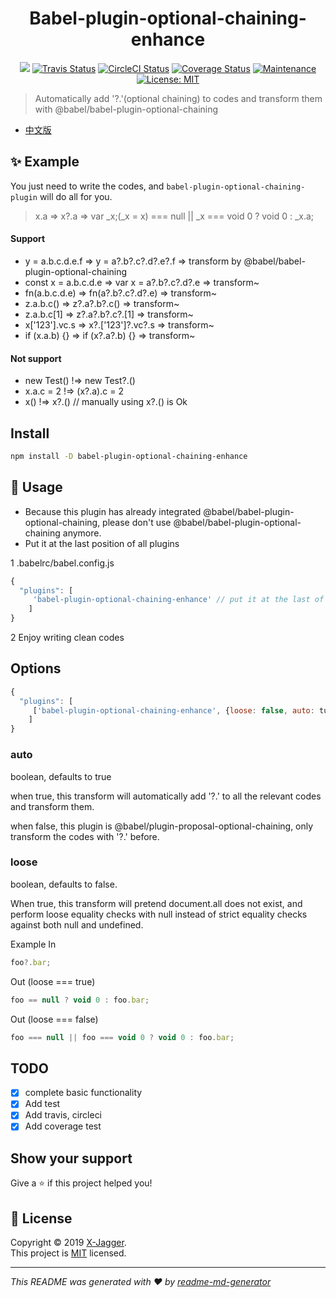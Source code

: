 <h1 align="center">Babel-plugin-optional-chaining-enhance</h1>
<p align="center">
  <img src="https://img.shields.io/badge/version-0.0.6-blue.svg?cacheSeconds=2592000" />
  <a href="https://travis-ci.org/X-Jagger/babel-plugin-optional-chaining-enhance"><img alt="Travis Status" src="https://img.shields.io/travis/X-Jagger/babel-plugin-optional-chaining-enhance/master.svg?label=travis&maxAge=43200"></a>
  <a href="https://circleci.com/gh/X-Jagger/babel-plugin-optional-chaining-enhance"><img alt="CircleCI Status" src="https://img.shields.io/circleci/project/github/X-Jagger/babel-plugin-optional-chaining-enhance/master.svg?label=circle&maxAge=43200"></a>
  <a href="https://codecov.io/gh/X-Jagger/babel-plugin-optional-chaining-enhance"><img alt="Coverage Status" src="https://img.shields.io/codecov/c/github/X-Jagger/babel-plugin-optional-chaining-enhance/master.svg?maxAge=43200"></a>
  <a href="https://github.com/X-Jagger/babel-plugin-optional-chaining-enhance/graphs/commit-activity">
  <img alt="Maintenance" src="https://img.shields.io/badge/Maintained%3F-yes-green.svg" target="_blank" />
  </a>
  <a href="https://github.com/X-Jagger/babel-plugin-optional-chaining-enhance/blob/master/LICENSE">
    <img alt="License: MIT" src="https://img.shields.io/badge/License-MIT-yellow.svg" target="_blank" />
  </a>
</p>

> Automatically add &#39;?.&#39;(optional chaining) to codes and transform them with @babel/babel-plugin-optional-chaining

-   [中文版](./README_CN.md)

## ✨ Example

You just need to write the codes, and `babel-plugin-optional-chaining-plugin` will do all for you.

> x.a => x?.a => var \_x;(\_x = x) === null || \_x === void 0 ? void 0 : \_x.a;

#### Support

-   y = a.b.c.d.e.f => y = a?.b?.c?.d?.e?.f => transform by @babel/babel-plugin-optional-chaining
-   const x = a.b.c.d.e => var x = a?.b?.c?.d?.e => transform~
-   fn(a.b.c.d.e) => fn(a?.b?.c?.d?.e) => transform~
-   z.a.b.c() => z?.a?.b?.c() => transform~
-   z.a.b.c[1] => z?.a?.b?.c?.[1] => transform~
-   x['123'].vc.s => x?.['123']?.vc?.s => transform~
-   if (x.a.b) {} => if (x?.a?.b) {} => transform~

#### Not support

-   new Test() !=> new Test?.()
-   x.a.c = 2 !=> (x?.a).c = 2
-   x() !=> x?.() // manually using x?.() is Ok

## Install

```sh
npm install -D babel-plugin-optional-chaining-enhance
```

## 🚀 Usage

- Because this plugin has already integrated @babel/babel-plugin-optional-chaining, please don't use @babel/babel-plugin-optional-chaining anymore.
- Put it at the last position of all plugins

1 .babelrc/babel.config.js

```js
{
  "plugins": [
     'babel-plugin-optional-chaining-enhance' // put it at the last of all plugins
    ]
}
```

2 Enjoy writing clean codes

## Options

```js
{
  "plugins": [
     ['babel-plugin-optional-chaining-enhance', {loose: false, auto: ture}]
    ]
}
```
### auto
boolean, defaults to true

when true, this transform will automatically add '?.' to all the relevant codes and transform them.

when false, this plugin is @babel/plugin-proposal-optional-chaining, only transform the codes with '?.' before.

### loose
boolean, defaults to false.

When true, this transform will pretend document.all does not exist, and perform loose equality checks with null instead of strict equality checks against both null and undefined.

Example In

```js
foo?.bar;
```

Out (loose === true)

```js
foo == null ? void 0 : foo.bar;
```

Out (loose === false)
```js
foo === null || foo === void 0 ? void 0 : foo.bar;
```
## TODO

-   [x] complete basic functionality
-   [x] Add test
-   [x] Add travis, circleci
-   [x] Add coverage test

## Show your support

Give a ⭐️ if this project helped you!

## 📝 License

Copyright © 2019 [X-Jagger](https://github.com/X-Jagger).<br />
This project is [MIT](https://github.com/X-Jagger/babel-plugin-optional-chaining-enhance/blob/master/LICENSE) licensed.

---

_This README was generated with ❤️ by [readme-md-generator](https://github.com/kefranabg/readme-md-generator)_

